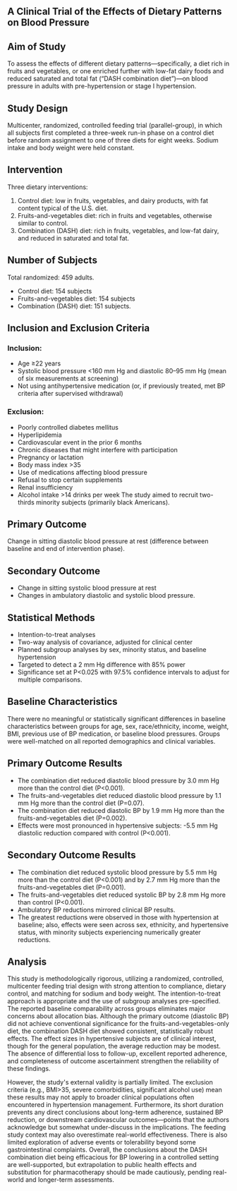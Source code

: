 ## A Clinical Trial of the Effects of Dietary Patterns on Blood Pressure

## Aim of Study
To assess the effects of different dietary patterns—specifically, a diet rich in fruits and vegetables, or one enriched further with low-fat dairy foods and reduced saturated and total fat (“DASH combination diet”)—on blood pressure in adults with pre-hypertension or stage I hypertension.

## Study Design
Multicenter, randomized, controlled feeding trial (parallel-group), in which all subjects first completed a three-week run-in phase on a control diet before random assignment to one of three diets for eight weeks. Sodium intake and body weight were held constant.

## Intervention
Three dietary interventions:
1. Control diet: low in fruits, vegetables, and dairy products, with fat content typical of the U.S. diet.
2. Fruits-and-vegetables diet: rich in fruits and vegetables, otherwise similar to control.
3. Combination (DASH) diet: rich in fruits, vegetables, and low-fat dairy, and reduced in saturated and total fat.

## Number of Subjects
Total randomized: 459 adults.
- Control diet: 154 subjects
- Fruits-and-vegetables diet: 154 subjects
- Combination (DASH) diet: 151 subjects.

## Inclusion and Exclusion Criteria
### Inclusion:
- Age ≥22 years
- Systolic blood pressure <160 mm Hg and diastolic 80–95 mm Hg (mean of six measurements at screening)
- Not using antihypertensive medication (or, if previously treated, met BP criteria after supervised withdrawal)
### Exclusion:
- Poorly controlled diabetes mellitus
- Hyperlipidemia
- Cardiovascular event in the prior 6 months
- Chronic diseases that might interfere with participation
- Pregnancy or lactation
- Body mass index >35
- Use of medications affecting blood pressure
- Refusal to stop certain supplements
- Renal insufficiency
- Alcohol intake >14 drinks per week
The study aimed to recruit two-thirds minority subjects (primarily black Americans).

## Primary Outcome
Change in sitting diastolic blood pressure at rest (difference between baseline and end of intervention phase).

## Secondary Outcome
- Change in sitting systolic blood pressure at rest
- Changes in ambulatory diastolic and systolic blood pressure.

## Statistical Methods
- Intention-to-treat analyses
- Two-way analysis of covariance, adjusted for clinical center
- Planned subgroup analyses by sex, minority status, and baseline hypertension
- Targeted to detect a 2 mm Hg difference with 85% power
- Significance set at P<0.025 with 97.5% confidence intervals to adjust for multiple comparisons.

## Baseline Characteristics
There were no meaningful or statistically significant differences in baseline characteristics between groups for age, sex, race/ethnicity, income, weight, BMI, previous use of BP medication, or baseline blood pressures. Groups were well-matched on all reported demographics and clinical variables.

## Primary Outcome Results
- The combination diet reduced diastolic blood pressure by 3.0 mm Hg more than the control diet (P<0.001).
- The fruits-and-vegetables diet reduced diastolic blood pressure by 1.1 mm Hg more than the control diet (P=0.07).
- The combination diet reduced diastolic BP by 1.9 mm Hg more than the fruits-and-vegetables diet (P=0.002).
- Effects were most pronounced in hypertensive subjects: -5.5 mm Hg diastolic reduction compared with control (P<0.001).

## Secondary Outcome Results
- The combination diet reduced systolic blood pressure by 5.5 mm Hg more than the control diet (P<0.001) and by 2.7 mm Hg more than the fruits-and-vegetables diet (P=0.001).
- The fruits-and-vegetables diet reduced systolic BP by 2.8 mm Hg more than control (P<0.001).
- Ambulatory BP reductions mirrored clinical BP results.
- The greatest reductions were observed in those with hypertension at baseline; also, effects were seen across sex, ethnicity, and hypertensive status, with minority subjects experiencing numerically greater reductions.

## Analysis
This study is methodologically rigorous, utilizing a randomized, controlled, multicenter feeding trial design with strong attention to compliance, dietary control, and matching for sodium and body weight. The intention-to-treat approach is appropriate and the use of subgroup analyses pre-specified. The reported baseline comparability across groups eliminates major concerns about allocation bias. Although the primary outcome (diastolic BP) did not achieve conventional significance for the fruits-and-vegetables-only diet, the combination DASH diet showed consistent, statistically robust effects. The effect sizes in hypertensive subjects are of clinical interest, though for the general population, the average reduction may be modest. The absence of differential loss to follow-up, excellent reported adherence, and completeness of outcome ascertainment strengthen the reliability of these findings.

However, the study's external validity is partially limited. The exclusion criteria (e.g., BMI>35, severe comorbidities, significant alcohol use) mean these results may not apply to broader clinical populations often encountered in hypertension management. Furthermore, its short duration prevents any direct conclusions about long-term adherence, sustained BP reduction, or downstream cardiovascular outcomes—points that the authors acknowledge but somewhat under-discuss in the implications. The feeding study context may also overestimate real-world effectiveness. There is also limited exploration of adverse events or tolerability beyond some gastrointestinal complaints. Overall, the conclusions about the DASH combination diet being efficacious for BP lowering in a controlled setting are well-supported, but extrapolation to public health effects and substitution for pharmacotherapy should be made cautiously, pending real-world and longer-term assessments.